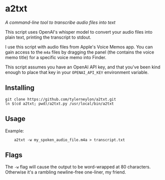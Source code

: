 # a2txt

*A command-line tool to transcribe audio files into text*

This script uses OpenAI's whisper model to convert your audio files into plain
text, printing the transcript to stdout.

I use this script with audio files from Apple's Voice Memos app. You can gain
access to the `m4a` files by dragging the panel (the contains the voice memo
title) for a specific voice memo into Finder.

This script assumes you have an OpenAI API key, and that you've been kind enough
to place that key in your `OPENAI_API_KEY` environment variable.

## Installing

```
git clone https://github.com/tylerneylon/a2txt.git
ln $(cd a2txt; pwd)/a2txt.py /usr/local/bin/a2txt
```

## Usage

Example:

        a2txt -w my_spoken_audio_file.m4a > transcript.txt

## Flags

The `-w` flag will cause the output to be word-wrapped at 80 characters.
Otherwise it's a rambling newline-free one-liner, my friend.

